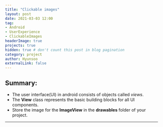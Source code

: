 ```yaml
---
title: "Clickable images"
layout: post
date: 2021-03-03 12:00
tag: 
- Android 
- UserExperience
- ClickableImages
headerImage: true
projects: true
hidden: true # don't count this post in blog pagination
category: project
author: Hyunsoo
externalLink: false
---
```


## Summary:

- The user interface(UI) in android consists of objects called *views*.
- The **View** class represents the basic building blocks for all UI components.
- Store the image for the **ImageView** in the **drawables** folder of your project.

---

## 